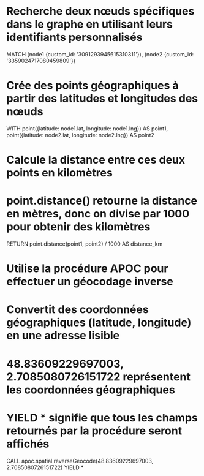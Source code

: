 
# Recherche deux nœuds spécifiques dans le graphe en utilisant leurs identifiants personnalisés
MATCH (node1 {custom_id: '3091293945615310311'}), (node2 {custom_id: '3359024717080459809'})

# Crée des points géographiques à partir des latitudes et longitudes des nœuds
WITH point({latitude: node1.lat, longitude: node1.lng}) AS point1,
     point({latitude: node2.lat, longitude: node2.lng}) AS point2

# Calcule la distance entre ces deux points en kilomètres
# point.distance() retourne la distance en mètres, donc on divise par 1000 pour obtenir des kilomètres
RETURN point.distance(point1, point2) / 1000 AS distance_km






# Utilise la procédure APOC pour effectuer un géocodage inverse
# Convertit des coordonnées géographiques (latitude, longitude) en une adresse lisible
# 48.83609229697003, 2.7085080726151722 représentent les coordonnées géographiques
# YIELD * signifie que tous les champs retournés par la procédure seront affichés
CALL apoc.spatial.reverseGeocode(48.83609229697003, 2.7085080726151722) 
YIELD *